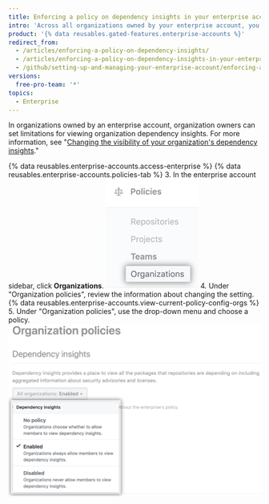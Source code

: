 ```yaml
---
title: Enforcing a policy on dependency insights in your enterprise account
intro: 'Across all organizations owned by your enterprise account, you can allow or disallow members to see dependency insights, or allow owners to administer the setting on the organization level.'
product: '{% data reusables.gated-features.enterprise-accounts %}'
redirect_from:
  - /articles/enforcing-a-policy-on-dependency-insights/
  - /articles/enforcing-a-policy-on-dependency-insights-in-your-enterprise-account
  - /github/setting-up-and-managing-your-enterprise-account/enforcing-a-policy-on-dependency-insights-in-your-enterprise-account
versions:
  free-pro-team: '*'
topics:
  - Enterprise
---
```


In organizations owned by an enterprise account, organization owners can set limitations for viewing organization dependency insights. For more information, see "[Changing the visibility of your organization's dependency insights](/articles/changing-the-visibility-of-your-organizations-dependency-insights)."

{% data reusables.enterprise-accounts.access-enterprise %}
{% data reusables.enterprise-accounts.policies-tab %}
3. In the enterprise account sidebar, click **Organizations**.
  ![Organizations tab in the enterprise account sidebar](/assets/images/help/business-accounts/settings-policies-org-tab.png)
4. Under "Organization policies", review the information about changing the setting. {% data reusables.enterprise-accounts.view-current-policy-config-orgs %}
5. Under "Organization policies", use the drop-down menu and choose a policy.
  ![Drop-down menu with organization policies options](/assets/images/help/business-accounts/organization-policy-drop-down.png)
